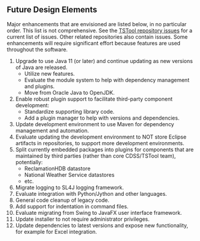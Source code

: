 ## Future Design Elements ##

Major enhancements that are envisioned are listed below, in no particular order.
This list is not comprehensive.
See the [TSTool repository issues](https://github.com/OpenCDSS/cdss-app-tstool-main/issues)
for a current list of issues.
Other related repositories also contain issues.
Some enhancements will require significant effort because features are used throughout the software.

1.  Upgrade to use Java 11 (or later) and continue updating as new versions of Java are released.
    *   Utilize new features.
    *   Evaluate the module system to help with dependency management and plugins.
    *   Move from Oracle Java to OpenJDK.
2.  Enable robust plugin support to facilitate third-party component development:
    *   Standardize supporting library code.
    *   Add a plugin manager to help with versions and dependencies.
3.  Update development environment to use Maven for dependency management and automation.
4.  Evaluate updating the development environment to NOT store Eclipse artifacts in repositories,
    to support more development environments.
5.  Split currently embedded packages into plugins for components that are maintained
    by third parties (rather than core CDSS/TSTool team), potentially:
    *   ReclamationHDB datastore
    *   National Weather Service datastores
    *   etc.
6.  Migrate logging to SL4J logging framework.
7.  Evaluate integration with Python/Jython and other languages.
8.  General code cleanup of legacy code.
9.  Add support for indentation in command files.
11. Evaluate migrating from Swing to JavaFX user interface framework.
12. Update installer to not require administrator privileges.
13. Update dependencies to latest versions and expose new functionality,
    for example for Excel integration.
